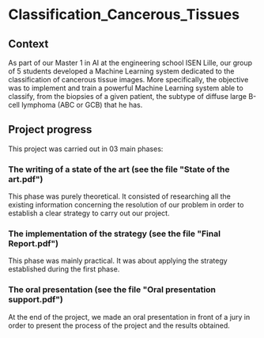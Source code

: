 # Classification_Cancerous_Tissues

## Context
 
As part of our Master 1 in AI at the engineering school ISEN Lille, our group of 5 students developed a Machine Learning system dedicated to the classification of cancerous tissue images. More specifically, the objective was to implement and train a powerful Machine Learning system able to classify, from the biopsies of a given patient, the subtype of diffuse large B-cell lymphoma (ABC or GCB) that he has.

## Project progress

This project was carried out in 03 main phases:

### The writing of a state of the art (see the file "State of the art.pdf")

This phase was purely theoretical. It consisted of researching all the existing information concerning the resolution of our problem in order to establish a clear strategy to carry out our project.

### The implementation of the strategy (see the file "Final Report.pdf")

This phase was mainly practical. It was about applying the strategy established during the first phase.

### The oral presentation (see the file "Oral presentation support.pdf")

At the end of the project, we made an oral presentation in front of a jury in order to present the process of the project and the results obtained. 

